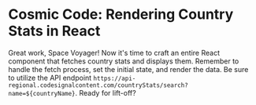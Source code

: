 # Cosmic Code: Rendering Country Stats in React

Great work, Space Voyager! Now it's time to craft an entire React component that fetches country stats and displays them. Remember to handle the fetch process, set the initial state, and render the data. Be sure to utilize the API endpoint `https://api-regional.codesignalcontent.com/countryStats/search?name=${countryName}`. Ready for lift-off?
